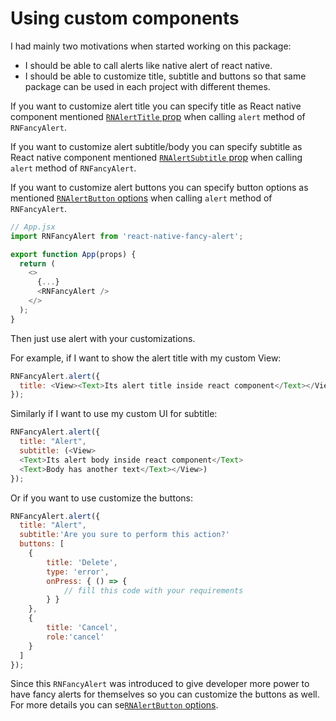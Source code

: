 # Using custom components

I had mainly two motivations when started working on this package:

* I should be able to call alerts like native alert of react native.
* I should be able to customize title, subtitle and buttons so that same package can be used in each project with different themes.

If you want to customize alert title you can specify title as React native component mentioned [`RNAlertTitle` prop](./api.md#RNAlertTitle) when calling `alert` method of `RNFancyAlert`.

If you want to customize alert subtitle/body you can specify subtitle as React native component mentioned [`RNAlertSubtitle` prop](./api.md#RNAlertSubtitle) when calling `alert` method of `RNFancyAlert`.

If you want to customize alert buttons you can specify button options as mentioned [`RNAlertButton` options](./api.md#RNAlertButton) when calling `alert` method of `RNFancyAlert`.


```js
// App.jsx
import RNFancyAlert from 'react-native-fancy-alert';

export function App(props) {
  return (
    <>
      {...}
      <RNFancyAlert />
    </>
  );
}
```

Then just use alert with your customizations.

For example, if I want to show the alert title with my custom View:

```js
RNFancyAlert.alert({
  title: <View><Text>Its alert title inside react component</Text></View>,
});
```

Similarly if I want to use my custom UI for subtitle:

```js
RNFancyAlert.alert({
  title: "Alert",
  subtitle: (<View>
  <Text>Its alert body inside react component</Text>
  <Text>Body has another text</Text></View>)
});
```

Or if you want to use customize the buttons:

```js
RNFancyAlert.alert({
  title: "Alert",
  subtitle:'Are you sure to perform this action?'
  buttons: [
    {
        title: 'Delete',
        type: 'error',
        onPress: { () => {
            // fill this code with your requirements
        } }
    },
    {
        title: 'Cancel',
        role:'cancel'
    }
  ]
});
```

Since this `RNFancyAlert` was introduced to give developer more power to have fancy alerts for themselves so you can customize the buttons as well. For more details you can se[`RNAlertButton` options](./api.md#RNAlertButton). 